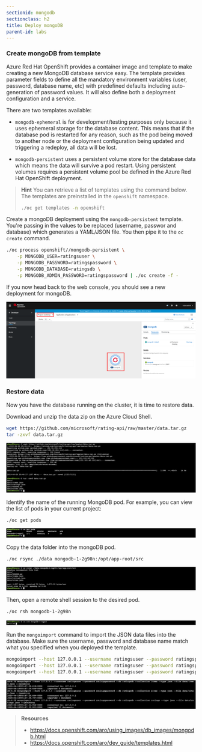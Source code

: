 ```yaml
---
sectionid: mongodb
sectionclass: h2
title: Deploy mongoDB
parent-id: labs
---
```


### Create mongoDB from template

Azure Red Hat OpenShift provides a container image and template to make creating a new MongoDB database service easy. The template provides parameter fields to define all the mandatory environment variables (user, password, database name, etc) with predefined defaults including auto-generation of password values. It will also define both a deployment configuration and a service.

There are two templates available:

* `mongodb-ephemeral` is for development/testing purposes only because it uses ephemeral storage for the database content. This means that if the database pod is restarted for any reason, such as the pod being moved to another node or the deployment configuration being updated and triggering a redeploy, all data will be lost.

* `mongodb-persistent` uses a persistent volume store for the database data which means the data will survive a pod restart. Using persistent volumes requires a persistent volume pool be defined in the Azure Red Hat OpenShift deployment.

> **Hint** You can retrieve a list of templates using the command below. The templates are preinstalled in the `openshift` namespace.
> ```sh
> ./oc get templates -n openshift
> ```

Create a mongoDB deployment using the `mongodb-persistent` template. You're passing in the values to be replaced (username, passwor and database) which generates a YAML/JSON file. You then pipe it to the `oc create` command.

```sh
./oc process openshift//mongodb-persistent \
    -p MONGODB_USER=ratingsuser \
    -p MONGODB_PASSWORD=ratingspassword \
    -p MONGODB_DATABASE=ratingsdb \
    -p MONGODB_ADMIN_PASSWORD=ratingspassword | ./oc create -f -
```

If you now head back to the web console, you should see a new deployment for mongoDB.

![MongoDB deployment](media/mongodb-overview.png)

### Restore data

Now you have the database running on the cluster, it is time to restore data.

Download and unzip the data zip on the Azure Cloud Shell.

```sh
wget https://github.com/microsoft/rating-api/raw/master/data.tar.gz
tar -zxvf data.tar.gz
```

![Download and unzip the data](media/download-data.png)

Identify the name of the running MongoDB pod. For example, you can view the list of pods in your current project:

```sh
./oc get pods
```

![oc get pods](media/oc-getpods-mongo.png)

Copy the data folder into the mongoDB pod.

```sh
./oc rsync ./data mongodb-1-2g98n:/opt/app-root/src
```

![oc get pods](media/oc-rsync.png)

Then, open a remote shell session to the desired pod.

```sh
./oc rsh mongodb-1-2g98n
```

![oc rsh](media/oc-rsh.png)

Run the `mongoimport` command to import the JSON data files into the database. Make sure the username, password and database name match what you specified when you deployed the template.

```sh
mongoimport --host 127.0.0.1 --username ratingsuser --password ratingspassword --db ratingsdb --collection items --type json --file data/items.json --jsonArray
mongoimport --host 127.0.0.1 --username ratingsuser --password ratingspassword --db ratingsdb --collection sites --type json --file data/sites.json --jsonArray
mongoimport --host 127.0.0.1 --username ratingsuser --password ratingspassword --db ratingsdb --collection ratings --type json --file data/ratings.json --jsonArray
```

![mongoimport](media/mongoimport.png)

> **Resources**
> * <https://docs.openshift.com/aro/using_images/db_images/mongodb.html>
> * <https://docs.openshift.com/aro/dev_guide/templates.html>